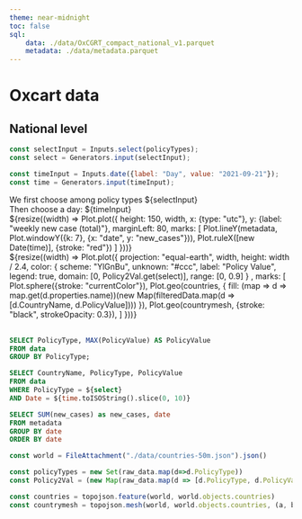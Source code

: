 ```yaml
---
theme: near-midnight
toc: false
sql:
    data: ./data/OxCGRT_compact_national_v1.parquet
    metadata: ./data/metadata.parquet
---
```


# Oxcart data

## National level

```js
const selectInput = Inputs.select(policyTypes);
const select = Generators.input(selectInput);

const timeInput = Inputs.date({label: "Day", value: "2021-09-21"});
const time = Generators.input(timeInput);
```

<div class="grid grid-cols-3">
    <div>
        We first choose among policy types
        ${selectInput}
        <br>
        Then choose a day:
        ${timeInput}
    </div>
    <div class="grid-colspan-2">
        ${resize((width) => Plot.plot({
            height: 150,
            width,
            x: {type: "utc"},
            y: {label: "weekly new case (total)"},
            marginLeft: 80,
            marks: [
                Plot.lineY(metadata, Plot.windowY({k: 7}, {x: "date", y: "new_cases"})),
                Plot.ruleX([new Date(time)], {stroke: "red"})
            ]
        }))}
    </div>
</div>
<div>${resize((width) =>
    Plot.plot({
    projection: "equal-earth",
    width,
    height: width / 2.4,
    color: {
        scheme: "YlGnBu", 
        unknown: "#ccc", 
        label: "Policy Value", legend: true,
        domain: [0, Policy2Val.get(select)],
        range: [0, 0.9]
    } ,
    marks: [
        Plot.sphere({stroke: "currentColor"}),
        Plot.geo(countries, {
            fill: (map => d => map.get(d.properties.name))(new Map(filteredData.map(d => [d.CountryName, d.PolicyValue])))
        }),
        Plot.geo(countrymesh, {stroke: "black", strokeOpacity: 0.3}),
    ]
    }))}
</div>

<br>

```sql id=[...raw_data]
SELECT PolicyType, MAX(PolicyValue) AS PolicyValue
FROM data
GROUP BY PolicyType;
```

```sql id=[...filteredData]
SELECT CountryName, PolicyType, PolicyValue 
FROM data 
WHERE PolicyType = ${select}
AND Date = ${time.toISOString().slice(0, 10)}
```

```sql id=[...metadata]
SELECT SUM(new_cases) as new_cases, date
FROM metadata 
GROUP BY date 
ORDER BY date
```

```js
const world = FileAttachment("./data/countries-50m.json").json()
```

```js
const policyTypes = new Set(raw_data.map(d=>d.PolicyType))
const Policy2Val = (new Map(raw_data.map(d => [d.PolicyType, d.PolicyValue])))

const countries = topojson.feature(world, world.objects.countries)
const countrymesh = topojson.mesh(world, world.objects.countries, (a, b) => a !== b)
```